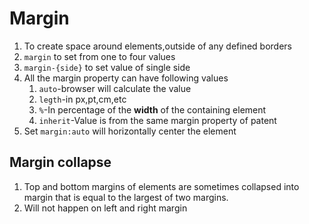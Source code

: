 # Margin
1. To create space around elements,outside of any defined borders
2. `margin` to set from one to four values
3. `margin-{side}` to set value of single side 
4. All the margin property can have following values
   1. `auto`-browser will calculate the value
   2. `legth`-in px,pt,cm,etc
   3. `%`-In percentage of the **width** of the containing element
   4. `inherit`-Value is from the same margin property of patent
5. Set `margin:auto` will horizontally center the element

## Margin collapse
1. Top and bottom margins of elements are sometimes collapsed into margin that is equal to the largest of two margins.
2. Will not happen on left and right margin